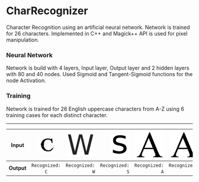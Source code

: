 # CharRecognizer
Character Recognition using an artificial neural network. Network is trained for 26 characters. Implemented in C++ and Magick++ API is used for pixel manipulation.

### Neural Network
Network is build with 4 layers, Input layer, Output layer and 2 hidden layers with 80 and 40 nodes. Used Sigmoid and Tangent-Sigmoid functions for the node Activation.

### Training 
Network is trained for 26 English uppercase characters from A-Z using 6 training cases for each distinct character.
<hr>


| **Input**  | ![architecture](https://github.com/heshanera/CharRecognizer/blob/master/imgs/testing/C2.png) | ![architecture](https://github.com/heshanera/CharRecognizer/blob/master/imgs/testing/W.png)  | ![architecture](https://github.com/heshanera/CharRecognizer/blob/master/imgs/testing/s.png)  | ![architecture](https://github.com/heshanera/CharRecognizer/blob/master/imgs/testing/A3.png)  |![architecture](https://github.com/heshanera/CharRecognizer/blob/master/imgs/testing/A3.png)  |
| ---------- |:-----:| -----:| -----:| -----:| -----:|
| **Output** | `Recognized: C` | `Recognized: W` | `Recognized: S` | `Recognized: A` | `Recognized: D` |

